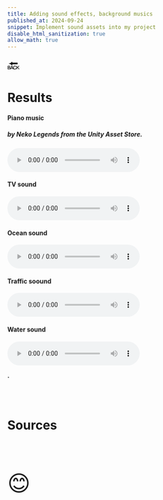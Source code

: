 ```yaml
---
title: Adding sound effects, background musics
published_at: 2024-09-24
snippet: Implement sound assets into my project
disable_html_sanitization: true
allow_math: true
---
```



<a href="https://julienoh000-dms1-blog-83.deno.dev/" style="text-decoration: none; color: black;"><span style="font-size: 30px;">🔙</span></a>


# Results


<h4>Piano music </h4><h5>by Neko Legends from the Unity Asset Store.</h5>
 <audio controls>
        <source src="sanc.wav" type="audio/wav">
    </audio>
<br>
<h4>TV sound </h4>
 <audio controls>
        <source src="tv.wav" type="audio/wav">
    </audio>
<br>
 <h4>Ocean sound </h4>
 <audio controls>
        <source src="ocean.wav" type="audio/wav">
    </audio>
<br>
<h4>Traffic soound </h4>
 <audio controls>
        <source src="traff.wav" type="audio/wav">
    </audio>
<br>
<h4>Water sound </h4>
 <audio controls>
        <source src="water.wav" type="audio/wav">
    </audio>
<br>


**.**

<br>
<br>

# Sources

<br>
<br>
<br>


<span style="font-size: 50px;">😊</span>